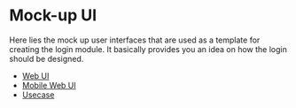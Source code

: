 # Mock-up UI

Here lies the mock up user interfaces that are used as a template for creating the login module. It basically provides you an idea on how the login should be designed.

* [Web UI](/basics/web-ui.md)
* [Mobile Web UI](/basics/mobile-web-ui.md)
* [Usecase](/basics/usecase.md)



